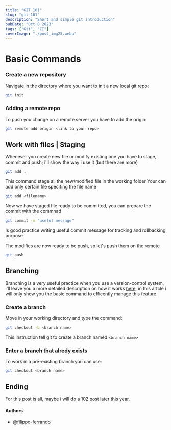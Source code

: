 ```yaml
---
title: "GIT 101"
slug: "git-101"
description: "Short and simple git introduction"
pubDate: "Oct 8 2023"
tags: ["Git", "CI"]
coverImage: "./post_img25.webp"
---
```


# Basic Commands

### Create a new repository

Navigate in the directory where you want to init a new local git repo:

```bash
git init
```

### Adding a remote repo

To push you change on a remote server you have to add the origin:

```bash
git remote add origin <link to your repo>
```

## Work with files | Staging

Whenever you create new file or modify existing one you have to stage, commit and push; i'll show the way i use it (but there are more)

```bash
git add .
```

This command stage all the new/modified file in the working folder
Your can add only certain file specifing the file name

```bash
git add <filename>
```

Now we have staged file ready to be committed, you can prepare the commit with the commnad
```bash
git commit -m "useful message"
```

Is good practice writing useful commit message for tracking and rollbacking purpose

The modifies are now ready to be push, so let's push them on the remote

```bash
git push
```

## Branching

Branching is a very useful practice when you use a version-control system, i'll leave you a more detailed description on how it works [here](https://git-scm.com/book/en/v2/Git-Branching-Branches-in-a-Nutshell), in this artcle i will only show you the basic command to efficently manage this feature.

### Create a branch
Move in your working directory and type the command:
```bash
git checkout -b <branch name>
```
This instruction tell git to create a branch named ```<branch name>``` 

### Enter a branch that alredy exists
To work in a pre-existing branch you can use:
```bash
git checkout <branch name>
```

## Ending
For this post is all, maybe i will do a 102 post later this year.

#### Authors

- [@filippo-ferrando](https://www.github.com/filippo-ferrando)


